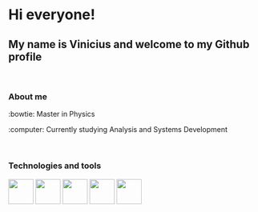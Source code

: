 <h1>Hi everyone!</h1> 
<h2>My name is Vinicius and welcome to my Github profile</h2>

</br>

<h3>About me</h3>
<p>:bowtie: Master in Physics</p>
<p>:computer: Currently studying Analysis and Systems Development</p>

</br>

<h3>Technologies and tools</h3>
<div>
  <img width="50px" src="https://cdn.jsdelivr.net/gh/devicons/devicon/icons/git/git-original.svg" />
  <img width="50px" src="https://cdn.jsdelivr.net/gh/devicons/devicon/icons/javascript/javascript-original.svg" />
  <img width="50px" src="https://cdn.jsdelivr.net/gh/devicons/devicon/icons/html5/html5-original.svg" />
  <img width="50px" src="https://cdn.jsdelivr.net/gh/devicons/devicon/icons/css3/css3-original.svg" />
  <img width="50px" src="https://cdn.jsdelivr.net/gh/devicons/devicon/icons/python/python-original.svg" />
</div>











